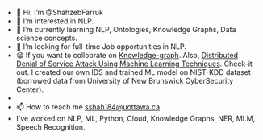 - 👋 Hi, I’m @ShahzebFarruk
- 👀 I’m interested in NLP. 
- 🌱 I’m currently learning NLP, Ontologies, Knowledge Graphs, Data science concepts.
- 💞️ I’m looking for full-time Job opportunities in NLP.
- 😁 If you want to collobrate on [Knowledge-graph](https://github.com/ShahzebFarruk/Knowledge-graph). Also, [Distributed Denial of Service Attack Using Machine Learning Techniques](https://github.com/ShahzebFarruk/DDoS-Attack-Detection-Using-ML-Algorithms). Check-it out. I created our own IDS and trained ML model on NIST-KDD dataset (borrowed data from University of New Brunswick CyberSecurity Center).
- 
- 📫 How to reach me sshah184@uottawa.ca
- I've worked on NLP, ML, Python, Cloud, Knowledge Graphs, NER, MLM, Speech Recognition. 

<!---
ShahzebFarruk/ShahzebFarruk is a ✨ special ✨ repository because its `README.md` (this file) appears on your GitHub profile.
You can click the Preview link to take a look at your changes.
--->
